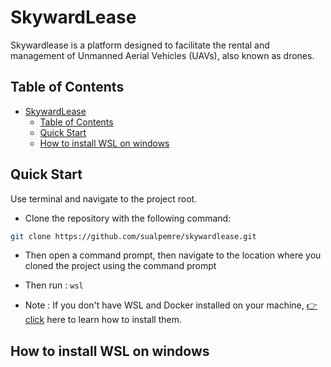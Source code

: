 
# SkywardLease 

Skywardlease is a platform designed to facilitate the rental and management of Unmanned Aerial Vehicles (UAVs), also known as drones.

## Table of Contents

- [SkywardLease](#skywardlease)
  - [Table of Contents](#table-of-contents)
  - [Quick Start](#quick-start)
  - [How to install WSL on windows](#how-to-install-wsl-on-windows)



## Quick Start

Use terminal and navigate to the project root. 

- Clone the repository with the following command:

```bash
git clone https://github.com/sualpemre/skywardlease.git
```

- Then  open a command prompt, then navigate to the location where you cloned the project using the command prompt

- Then run : <code>wsl</code>

- Note : If you don't have WSL and Docker installed on your machine, [👉 click](#how-to-install-wsl-on-windows) here to learn how to install them.



## How to install WSL on windows
